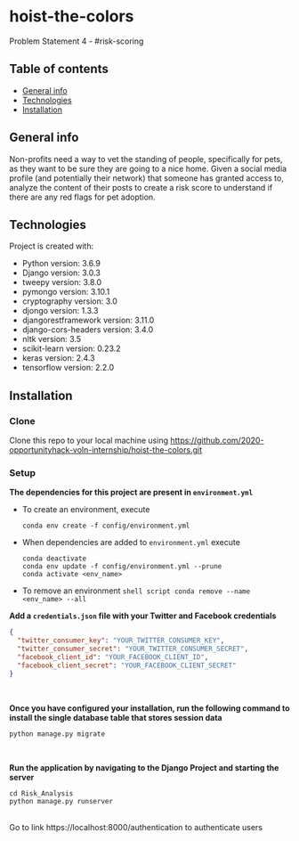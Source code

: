 # hoist-the-colors

Problem Statement 4 - #risk-scoring

## Table of contents

- [General info](#general-info)
- [Technologies](#technologies)
- [Installation](#installation)

## General info

Non-profits need a way to vet the standing of people, specifically for pets, as they want to be sure they are going to a nice home. Given a social media profile (and potentially their network) that someone has granted access to, analyze the content of their posts to create a risk score to understand if there are any red flags for pet adoption.

## Technologies

Project is created with:

- Python version: 3.6.9
- Django version: 3.0.3
- tweepy version: 3.8.0
- pymongo version: 3.10.1
- cryptography version: 3.0
- djongo version: 1.3.3
- djangorestframework version: 3.11.0
- django-cors-headers version: 3.4.0
- nltk version: 3.5
- scikit-learn version: 0.23.2
- keras version: 2.4.3
- tensorflow version: 2.2.0

## Installation

### Clone

Clone this repo to your local machine using https://github.com/2020-opportunityhack-voln-internship/hoist-the-colors.git

### Setup

**The dependencies for this project are present in `environment.yml`**

- To create an environment, execute
  ```shell script
  conda env create -f config/environment.yml
  ```
- When dependencies are added to `environment.yml` execute
  ```shell script
  conda deactivate
  conda env update -f config/environment.yml --prune
  conda activate <env_name>
  ```
- To remove an environment
  `shell script conda remove --name <env_name> --all`
  <br/>

**Add a `credentials.json` file with your Twitter and Facebook credentials**

```json
{
  "twitter_consumer_key": "YOUR_TWITTER_CONSUMER_KEY",
  "twitter_consumer_secret": "YOUR_TWITTER_CONSUMER_SECRET",
  "facebook_client_id": "YOUR_FACEBOOK_CLIENT_ID",
  "facebook_client_secret": "YOUR_FACEBOOK_CLIENT_SECRET"
}
```

<br/>

**Once you have configured your installation, run the following command to install the single database table that stores session data**

```shell script
python manage.py migrate
```

<br/>

**Run the application by navigating to the Django Project and starting the server**

    cd Risk_Analysis
    python manage.py runserver

 <br/>
Go to link https://localhost:8000/authentication to authenticate users
